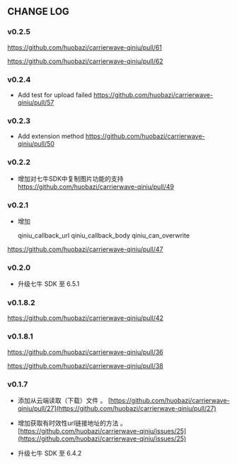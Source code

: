 
## CHANGE LOG

### v0.2.5

https://github.com/huobazi/carrierwave-qiniu/pull/61

https://github.com/huobazi/carrierwave-qiniu/pull/62


### v0.2.4

- Add test for upload failed
https://github.com/huobazi/carrierwave-qiniu/pull/57

### v0.2.3

- Add extension method
https://github.com/huobazi/carrierwave-qiniu/pull/50

### v0.2.2

- 增加对七牛SDK中复制图片功能的支持
https://github.com/huobazi/carrierwave-qiniu/pull/49

### v0.2.1

- 增加

    qiniu_callback_url
    qiniu_callback_body
    qiniu_can_overwrite

https://github.com/huobazi/carrierwave-qiniu/pull/47

### v0.2.0

- 升级七牛 SDK 至 6.5.1

### v0.1.8.2

https://github.com/huobazi/carrierwave-qiniu/pull/42

### v0.1.8.1

https://github.com/huobazi/carrierwave-qiniu/pull/36

https://github.com/huobazi/carrierwave-qiniu/pull/38

### v0.1.7

- 添加从云端读取（下载）文件  。 [https://github.com/huobazi/carrierwave-qiniu/pull/27](https://github.com/huobazi/carrierwave-qiniu/pull/27)

- 增加获取有时效性url链接地址的方法 。 [https://github.com/huobazi/carrierwave-qiniu/issues/25](https://github.com/huobazi/carrierwave-qiniu/issues/25)

- 升级七牛 SDK 至 6.4.2
